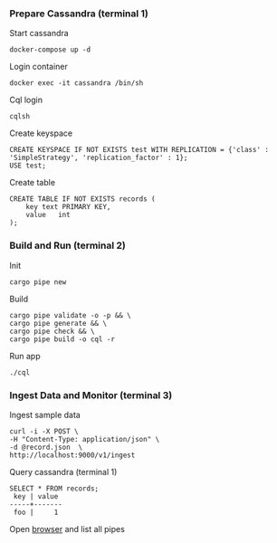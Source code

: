 ### Prepare Cassandra (terminal 1)
Start cassandra
```
docker-compose up -d
```
Login container
```
docker exec -it cassandra /bin/sh
```
Cql login
```
cqlsh
```
Create keyspace
```
CREATE KEYSPACE IF NOT EXISTS test WITH REPLICATION = {'class' : 'SimpleStrategy', 'replication_factor' : 1};
USE test;
```
Create table
```
CREATE TABLE IF NOT EXISTS records (
    key text PRIMARY KEY,
    value   int
);
```
### Build and Run (terminal 2)
Init
```
cargo pipe new
```
Build 
```
cargo pipe validate -o -p && \
cargo pipe generate && \
cargo pipe check && \
cargo pipe build -o cql -r
```
Run app
```
./cql
```
### Ingest Data and Monitor (terminal 3)
Ingest sample data
```
curl -i -X POST \
-H "Content-Type: application/json" \
-d @record.json  \
http://localhost:9000/v1/ingest
```
Query cassandra (terminal 1)
```
SELECT * FROM records;
 key | value
-----+-------
 foo |     1
```
Open [browser](http://localhost:8000/v1/pipe) and list all pipes